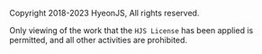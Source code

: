 Copyright 2018-2023 HyeonJS, All rights reserved.

Only viewing of the work that the `HJS License` has been applied is permitted, and all other activities are prohibited.
